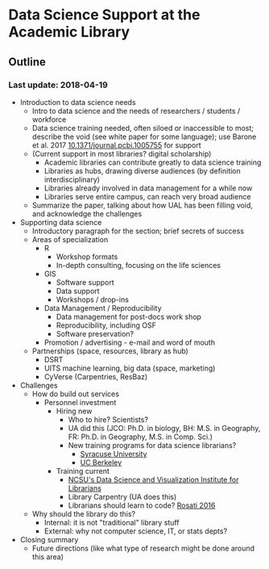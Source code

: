 # Data Science Support at the Academic Library
## Outline
### Last update: 2018-04-19

+ Introduction to data science needs
    + Intro to data science and the needs of researchers / students / workforce
    + Data science training needed, often siloed or inaccessible to most; 
    describe the void (see white paper for some language); use Barone et al. 
    2017 [10.1371/journal.pcbi.1005755](https://doi.org/10.1371/journal.pcbi.1005755) 
    for support
    + (Current support in most libraries? digital scholarship)
        + Academic libraries can contribute greatly to data science training
        + Libraries as hubs, drawing diverse audiences (by definition 
          interdisciplinary)
        + Libraries already involved in data management for a while now
        + Libraries serve entire campus, can reach very broad audience
    + Summarize the paper, talking about how UAL has been filling void, and 
    acknowledge the challenges
+ Supporting data science
    + Introductory paragraph for the section; brief secrets of success
    + Areas of specialization
        + R
            + Workshop formats
            + In-depth consulting, focusing on the life sciences
        + GIS
            + Software support
            + Data support
            + Workshops / drop-ins
        + Data Management / Reproducibility
            + Data management for post-docs work shop
            + Reproducibility, including OSF
            + Software preservation?
        + Promotion / advertising - e-mail and word of mouth
    + Partnerships (space, resources, library as hub)
        + DSRT
        + UITS machine learning, big data (space, marketing)
        + CyVerse (Carpentries, ResBaz)
+ Challenges
    + How do build out services
        + Personnel investment
            + Hiring new
                + Who to hire? Scientists?
                + UA did this (JCO: Ph.D. in biology, BH: M.S. in Geography, 
                  FR: Ph.D. in Geography, M.S. in Comp. Sci.)
                + New training programs for data science librarians?
                    + [Syracuse University](http://ischool.syr.edu/future/cas/datascience.aspx)
                    + [UC Berkeley](https://datascience.berkeley.edu/)
            + Training current
                + [NCSU's Data Science and Visualization Institute for Librarians](https://www.lib.ncsu.edu/datavizinstitute)
                + Library Carpentry (UA does this)
                + Librarians should learn to code? [Rosati 2016](https://dx.doi.org/10.5931/djim.v12.i1.6450)
    + Why should the library do this?
        + Internal: it is not "traditional" library stuff
        + External: why not computer science, IT, or stats depts?
+ Closing summary
    + Future directions (like what type of research might be done around this 
      area)

